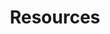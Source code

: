 ---
title: "Resources"
weight: 6
type: docs
description: >
  A special section with a docs layout.
---